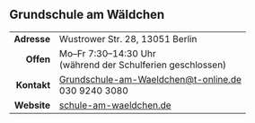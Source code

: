 ## Grundschule am Wäldchen

|||
-:|-
**Adresse** |      Wustrower Str. 28, 13051 Berlin
**Offen** |        Mo–Fr 7:30–14:30 Uhr<br>(während der Schulferien geschlossen)
**Kontakt** |      [Grundschule-am-Waeldchen@t-online.de](mailto:Grundschule-am-Waeldchen@t-online.de)<br>030 9240 3080
**Website** |      <a target="_blank" href="https://schule-am-waeldchen.de">schule-am-waeldchen.de</a>
